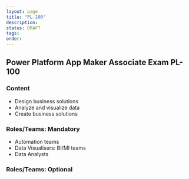 ```yaml
---
layout: page
title: "PL-100"
description: 
status: DRAFT
tags:
order:
---
```

## Power Platform App Maker Associate Exam PL-100  
  
### Content  
  
- Design business solutions
- Analyze and visualize data
- Create business solutions  
  
### Roles/Teams: Mandatory  
  
- Automation teams
- Data Visualisers: BI/MI teams
- Data Analysts  
  
### Roles/Teams: Optional  
  

